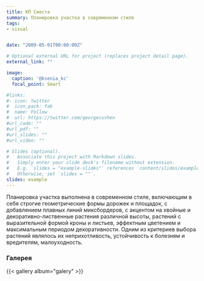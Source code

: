 ```yaml
---
title: КП Сиеста
summary: Планировка участка в современном стиле
tags:
- visual


date: "2009-05-01T00:00:00Z"

# Optional external URL for project (replaces project detail page).
external_link: ""

image:
  caption: '@ksenia_kc'
  focal_point: Smart

#links:
#- icon: twitter
#  icon_pack: fab
#  name: Follow
#  url: https://twitter.com/georgecushen
#url_code: ""
#url_pdf: ""
#url_slides: ""
#url_video: ""

# Slides (optional).
#   Associate this project with Markdown slides.
#   Simply enter your slide deck's filename without extension.
#   E.g. `slides = "example-slides"` references `content/slides/example-slides.md`.
#   Otherwise, set `slides = ""`.
slides: example
---
```




Планировка участка выполнена в современном стиле, включающим в себя строгие геометрические формы дорожек и  площадок, с добавлением плавных линий миксбордеров, с акцентом на хвойные и декоративно-лиственные растения
различной высоты, растений с выразительной формой кроны и листьев, эффектным цветением и максимальным периодом декоративности. Одним из критериев выбора растений являлось их неприхотливость, устойчивость к болезням и
вредителям, малоуходность.

### Галерея

{{< gallery album="galery" >}}

